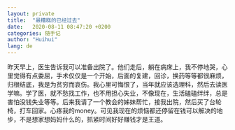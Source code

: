 ```yaml
---
layout: private
title:  "最糟糕的已经过去"
date:   2020-08-11 08:47:20 +0200
categories: 随手记
author: "Huihui"
lang: de
---
```

昨天早上，医生告诉我可以准备出院了。他们走后，躺在病床上，我不停地哭，心里觉得有点委屈，手术仅仅是一个开始，后面的复建，回诊，换药等等都很麻烦，归根结底，我是为贫穷而哀伤。我心里可悔恨了，当年就应该选理科，然后去读医学嘛。学了医，就不愁找工作，也不用担心失业，不像现在，生活磕磕绊绊，总是害怕没钱失业等等。后来我请了一个教会的姊妹帮忙，接我出院，然后买了台轮椅，打车回家。心疼我的money。可见我现在的烦恼都还停留在钱可以解决的地步，不是想家想妈妈什么的，抓紧时间好好赚钱才是王道。